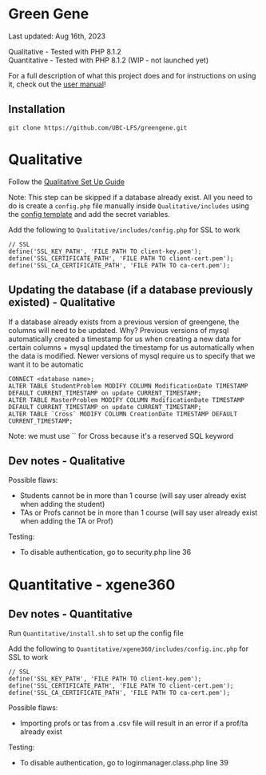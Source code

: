 # Green Gene
Last updated: Aug 16th, 2023

Qualitative - Tested with PHP 8.1.2<br>
Quantitative - Tested with PHP 8.1.2 (WIP - not launched yet)

For a full description of what this project does and for instructions on using it, check out the [user manual](/docs/greengene_user_manual.pdf)!

## Installation
```
git clone https://github.com/UBC-LFS/greengene.git
```

# Qualitative

Follow the [Qualitative Set Up Guide](./Qualitative/INSTALL.md)

Note: This step can be skipped if a database already exist.
All you need to do is create a `config.php` file manually inside `Qualitative/includes` using the [config template](./Qualitative/includes/config.php-example) and add the secret variables.


Add the following to `Qualitative/includes/config.php` for SSL to work
```
// SSL
define('SSL_KEY_PATH', 'FILE PATH TO client-key.pem');
define('SSL_CERTIFICATE_PATH', 'FILE PATH TO client-cert.pem');
define('SSL_CA_CERTIFICATE_PATH', 'FILE PATH TO ca-cert.pem');
```

## Updating the database (if a database previously existed) - Qualitative
If a database already exists from a previous version of greengene, the columns will need to be updated. Why?
Previous versions of mysql automatically created a timestamp for us when creating a new data for certain columns + mysql updated the timestamp for us automatically when the data is modified. Newer versions of mysql require us to specify that we want it to be automatic
```
CONNECT <database name>;
ALTER TABLE StudentProblem MODIFY COLUMN ModificationDate TIMESTAMP DEFAULT CURRENT_TIMESTAMP on update CURRENT_TIMESTAMP;
ALTER TABLE MasterProblem MODIFY COLUMN ModificationDate TIMESTAMP DEFAULT CURRENT_TIMESTAMP on update CURRENT_TIMESTAMP;
ALTER TABLE `Cross` MODIFY COLUMN CreationDate TIMESTAMP DEFAULT CURRENT_TIMESTAMP;
```

Note: we must use `` for Cross because it's a reserved SQL keyword

## Dev notes - Qualitative
Possible flaws:
- Students cannot be in more than 1 course (will say user already exist when adding the student)
- TAs or Profs cannot be in more than 1 course (will say user already exist when adding the TA or Prof)

Testing:
- To disable authentication, go to security.php line 36

# Quantitative - xgene360

## Dev notes - Quantitative
Run `Quantitative/install.sh` to set up the config file

Add the following to `Quantitative/xgene360/includes/config.inc.php` for SSL to work
```
// SSL
define('SSL_KEY_PATH', 'FILE PATH TO client-key.pem');
define('SSL_CERTIFICATE_PATH', 'FILE PATH TO client-cert.pem');
define('SSL_CA_CERTIFICATE_PATH', 'FILE PATH TO ca-cert.pem');
```

Possible flaws:
- Importing profs or tas from a .csv file will result in an error if a prof/ta already exist

Testing:
- To disable authentication, go to loginmanager.class.php line 39

